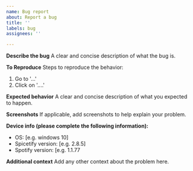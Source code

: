 ```yaml
---
name: Bug report
about: Report a bug
title: ''
labels: bug
assignees: ''

---
```


**Describe the bug**
A clear and concise description of what the bug is.

**To Reproduce**
Steps to reproduce the behavior:
1. Go to '...'
2. Click on '....'

**Expected behavior**
A clear and concise description of what you expected to happen.

**Screenshots**
If applicable, add screenshots to help explain your problem.

**Device info (please complete the following information):**
 - OS: [e.g. windows 10]
 - Spicetify version: [e.g. 2.8.5]
 - Spotify version: [e.g. 1.1.77

**Additional context**
Add any other context about the problem here.
